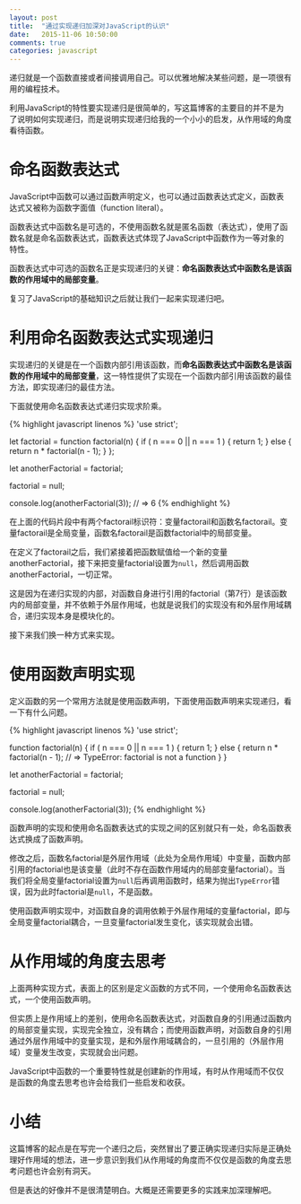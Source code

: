 ```yaml
---
layout: post
title:  "通过实现递归加深对JavaScript的认识"
date:   2015-11-06 10:50:00
comments: true
categories: javascript
---
```


递归就是一个函数直接或者间接调用自己。可以优雅地解决某些问题，是一项很有用的编程技术。

利用JavaScript的特性要实现递归是很简单的，写这篇博客的主要目的并不是为了说明如何实现递归，而是说明实现递归给我的一个小小的启发，从作用域的角度看待函数。

# 命名函数表达式
JavaScript中函数可以通过函数声明定义，也可以通过函数表达式定义，函数表达式又被称为函数字面值（function literal）。

函数表达式中函数名是可选的，不使用函数名就是匿名函数（表达式），使用了函数名就是命名函数表达式，函数表达式体现了JavaScript中函数作为一等对象的特性。

函数表达式中可选的函数名正是实现递归的关键：**命名函数表达式中函数名是该函数的作用域中的局部变量**。

复习了JavaScript的基础知识之后就让我们一起来实现递归吧。

# 利用命名函数表达式实现递归
实现递归的关键是在一个函数内部引用该函数，而**命名函数表达式中函数名是该函数的作用域中的局部变量**，这一特性提供了实现在一个函数内部引用该函数的最佳方法，即实现递归的最佳方法。

下面就使用命名函数表达式递归实现求阶乘。

{% highlight javascript linenos %}
'use strict';

let factorial = function factorial(n) {
  if ( n === 0 || n === 1 ) {
    return 1;
  } else {
    return n * factorial(n - 1);
  }
};

let anotherFactorial = factorial;

factorial = null;

console.log(anotherFactorial(3));    // => 6
{% endhighlight %}

在上面的代码片段中有两个factorail标识符：变量factorail和函数名factorail。变量factorail是全局变量，函数名factorail是函数factorial中的局部变量。

在定义了factorail之后，我们紧接着把函数赋值给一个新的变量anotherFactorial，接下来把变量factorial设置为`null`，然后调用函数anotherFactorial，一切正常。

这是因为在递归实现的内部，对函数自身进行引用的factorial（第7行）是该函数内的局部变量，并不依赖于外层作用域，也就是说我们的实现没有和外层作用域耦合，递归实现本身是模块化的。

接下来我们换一种方式来实现。

# 使用函数声明实现
定义函数的另一个常用方法就是使用函数声明，下面使用函数声明来实现递归，看一下有什么问题。

{% highlight javascript linenos %}
'use strict';

function factorial(n) {
  if ( n === 0 || n === 1 ) {
    return 1;
  } else {
    return n * factorial(n - 1);    // => TypeError: factorial is not a function
  }
}

let anotherFactorial = factorial;

factorial = null;

console.log(anotherFactorial(3));
{% endhighlight %}

函数声明的实现和使用命名函数表达式的实现之间的区别就只有一处，命名函数表达式换成了函数声明。

修改之后，函数名factorial是外层作用域（此处为全局作用域）中变量，函数内部引用的factorial也是该变量（此时不存在函数作用域内的局部变量factorial）。当我们将全局变量factorial设置为`null`后再调用函数时，结果为抛出`TypeError`错误，因为此时factorial是`null`，不是函数。

使用函数声明实现中，对函数自身的调用依赖于外层作用域的变量factorial，即与全局变量factorial耦合，一旦变量factorial发生变化，该实现就会出错。

# 从作用域的角度去思考
上面两种实现方式，表面上的区别是定义函数的方式不同，一个使用命名函数表达式，一个使用函数声明。

但实质上是作用域上的差别，使用命名函数表达式，对函数自身的引用通过函数内的局部变量实现，实现完全独立，没有耦合；而使用函数声明，对函数自身的引用通过外层作用域中的变量实现，是和外层作用域耦合的，一旦引用的（外层作用域）变量发生改变，实现就会出问题。

JavaScript中函数的一个重要特性就是创建新的作用域，有时从作用域而不仅仅是函数的角度去思考也许会给我们一些启发和收获。

# 小结
这篇博客的起点是在写完一个递归之后，突然冒出了要正确实现递归实际是正确处理好作用域的想法，进一步意识到我们从作用域的角度而不仅仅是函数的角度去思考问题也许会别有洞天。

但是表达的好像并不是很清楚明白。大概是还需要更多的实践来加深理解吧。
